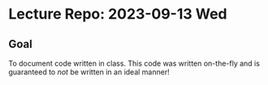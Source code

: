 # Lecture Repo: 2023-09-13 Wed

## Goal

To document code written in class. This code was written on-the-fly and is
guaranteed to *not* be written in an ideal manner!


